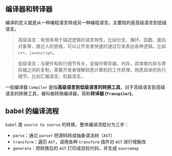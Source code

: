 ## 编译器和转译器

编译的定义就是从一种编程语言转成另一种编程语言。主要指的是高级语言到低级语言。

> 高级语言：有很多用于描述逻辑的语言特性，比如分支、循环、函数、面向对象等，接近人的思维，可以让开发者快速的通过它来表达各种逻辑。比如 `c++`、`javascript`。

> 低级语言：与硬件和执行细节有关，会操作寄存器、内存，具体做内存与寄存器之间的复制，需要开发者理解熟悉计算机的工作原理，熟悉具体的执行细节。比如汇编语言、机器语言。

一般编译器 `Compiler` 是指**高级语言到低级语言的转换工具**，对于高级语言到高级语言的转换工具，被叫做转换编译器，简称**转译器 (`Transpiler`)**。

## babel 的编译流程

`babel` 是 `source to source` 的转换，整体编译流程分为三步：

- `parse`：通过 `parser` 把源码转成抽象语法树（`AST`）
- `transform`：遍历 `AST`，调用各种 `transform` 插件对 `AST` 进行增删改
- `generate`：把转换后的 `AST` 打印成目标代码，并生成 `sourcemap`
